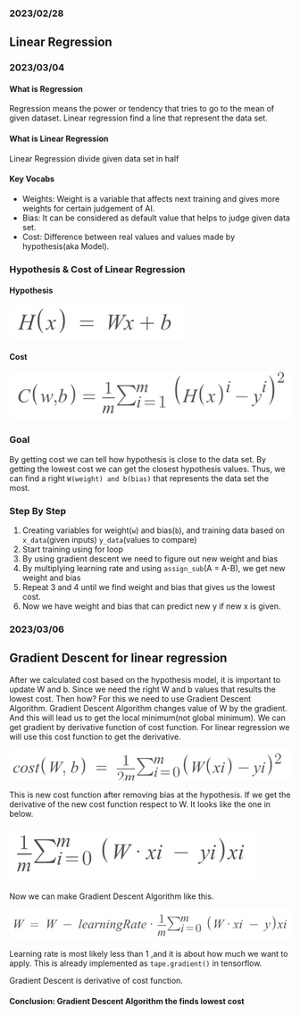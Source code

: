 ### 2023/02/28
## Linear Regression

### 2023/03/04

#### What is Regression
Regression means the power or tendency that tries to go to the mean of given dataset. Linear regression find a line that represent the data set.

#### What is Linear Regression
Linear Regression divide given data set in half

#### Key Vocabs
- Weights: Weight is a variable that affects next training and gives more weights for certain judgement of AI. 
- Bias: It can be considered as default value that helps to judge given data set.
- Cost: Difference between real values and values made by hypothesis(aka Model).

### Hypothesis & Cost of Linear Regression
#### Hypothesis
![](pictures/LinearRegressionHypothesis.png)
#### Cost
![](pictures/LinearRegressionCost.png)


### Goal
By getting cost we can tell how hypothesis is close to the data set. 
By getting the lowest cost we can get the closest hypothesis values.
Thus, we can find a right `W(weight) and b(bias)` that represents the data set the most.


### Step By Step
1. Creating variables for weight(`w`) and bias(`b`), and training data based on `x_data`(given inputs) `y_data`(values to compare)
2. Start training using for loop
3. By using gradient descent we need to figure out new weight and bias
4. By multiplying learning rate and using `assign_sub`(A = A-B), we get new weight and bias
5. Repeat 3 and 4 until we find weight and bias that gives us the lowest cost.
6. Now we have weight and bias that can predict new y if new x is given.

### 2023/03/06
## Gradient Descent for linear regression
After we calculated cost based on the hypothesis model, it is important to update W and b.
Since we need the right W and b values that results the lowest cost. Then how?
For this  we need to use Gradient Descent Algorithm. Gradient Descent Algorithm changes value of W by the gradient.
And this will lead us to get the local minimum(not global minimum).
We can get gradient by derivative function of cost function.
For linear regression we will use this cost function to get the derivative. 

![](pictures/LinearRegressionGradientDescentCost.png)

This is new cost function after removing bias at the hypothesis.
If we get the derivative of the new cost function respect to W. It looks like the one in below.

![](pictures/Derivative.png)

Now we can make Gradient Descent Algorithm like this.

![](pictures/LinearRegressionGradientDescent.png)

Learning rate is most likely less than 1 ,and it is about how much we want to apply.
This is already implemented as `tape.gradient()` in tensorflow.

Gradient Descent is derivative of cost function.

#### Conclusion: Gradient Descent Algorithm the finds lowest cost 